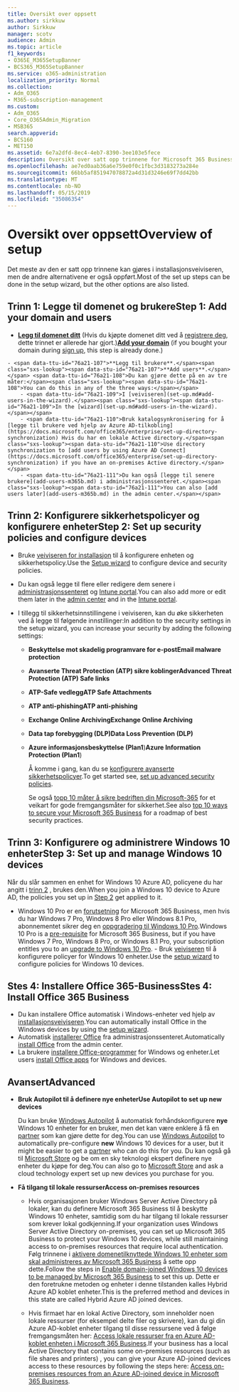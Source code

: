 ```yaml
---
title: Oversikt over oppsett
ms.author: sirkkuw
author: Sirkkuw
manager: scotv
audience: Admin
ms.topic: article
f1_keywords:
- O365E_M365SetupBanner
- BCS365_M365SetupBanner
ms.service: o365-administration
localization_priority: Normal
ms.collection:
- Adm_O365
- M365-subscription-management
ms.custom:
- Adm_O365
- Core_O365Admin_Migration
- MSB365
search.appverid:
- BCS160
- MET150
ms.assetid: 6e7a2dfd-8ec4-4eb7-8390-3ee103e5fece
description: Oversikt over satt opp trinnene for Microsoft 365 Business.
ms.openlocfilehash: ae7ed0aab36a6e759e0f0c1fbc3d3183273a284e
ms.sourcegitcommit: 66bb5af851947078872a4d31d3246e69f7dd42bb
ms.translationtype: MT
ms.contentlocale: nb-NO
ms.lasthandoff: 05/15/2019
ms.locfileid: "35086354"
---
```

# <a name="overview-of-setup"></a><span data-ttu-id="76a21-103">Oversikt over oppsett</span><span class="sxs-lookup"><span data-stu-id="76a21-103">Overview of setup</span></span>

<span data-ttu-id="76a21-104">Det meste av den er satt opp trinnene kan gjøres i installasjonsveiviseren, men de andre alternativene er også oppført.</span><span class="sxs-lookup"><span data-stu-id="76a21-104">Most of the set up steps can be done in the setup wizard, but the other options are also listed.</span></span>


## <a name="step-1-add-your-domain-and-users"></a><span data-ttu-id="76a21-105">Trinn 1: Legge til domenet og brukere</span><span class="sxs-lookup"><span data-stu-id="76a21-105">Step 1: Add your domain and users</span></span>

   - <span data-ttu-id="76a21-106">**[Legg til domenet ditt](set-up.md#add-your-domain-to-personalize-sign-in)** (Hvis du kjøpte domenet ditt ved å [registrere deg](sign-up.md), dette trinnet er allerede har gjort.)</span><span class="sxs-lookup"><span data-stu-id="76a21-106">**[Add your domain](set-up.md#add-your-domain-to-personalize-sign-in)** (if you bought your domain during [sign up](sign-up.md), this step is already done.)</span></span>

    - <span data-ttu-id="76a21-107">**Legg til brukere**.</span><span class="sxs-lookup"><span data-stu-id="76a21-107">**Add users**.</span></span> <span data-ttu-id="76a21-108">Du kan gjøre dette på en av tre måter:</span><span class="sxs-lookup"><span data-stu-id="76a21-108">You can do this in any of the three ways:</span></span>
        - <span data-ttu-id="76a21-109">I [veiviseren](set-up.md#add-users-in-the-wizard).</span><span class="sxs-lookup"><span data-stu-id="76a21-109">In the [wizard](set-up.md#add-users-in-the-wizard).</span></span>
        - <span data-ttu-id="76a21-110">Bruk katalogsynkronisering for å [legge til brukere ved hjelp av Azure AD-tilkobling](https://docs.microsoft.com/office365/enterprise/set-up-directory-synchronization) Hvis du har en lokale Active directory.</span><span class="sxs-lookup"><span data-stu-id="76a21-110">Use directory synchronization to [add users by using Azure AD Connect](https://docs.microsoft.com/office365/enterprise/set-up-directory-synchronization) if you have an on-premises Active directory.</span></span>
        - <span data-ttu-id="76a21-111">Du kan også [legge til senere brukere](add-users-m365b.md) i administrasjonssenteret.</span><span class="sxs-lookup"><span data-stu-id="76a21-111">You can also [add users later](add-users-m365b.md) in the admin center.</span></span>
## <a name="step-2-set-up-security-policies-and-configure-devices"></a><span data-ttu-id="76a21-112">Trinn 2: Konfigurere sikkerhetspolicyer og konfigurere enheter</span><span class="sxs-lookup"><span data-stu-id="76a21-112">Step 2: Set up security policies and configure devices</span></span> 

  - <span data-ttu-id="76a21-113">Bruke [veiviseren for installasjon](set-up.md#set-up-security-policies-and-device-configurations) til å konfigurere enheten og sikkerhetspolicy.</span><span class="sxs-lookup"><span data-stu-id="76a21-113">Use the [Setup wizard](set-up.md#set-up-security-policies-and-device-configurations) to configure device and security policies.</span></span> 
  - <span data-ttu-id="76a21-114">Du kan også legge til flere eller redigere dem senere i [administrasjonssenteret](view-policies-and-devices.md) og [Intune portal](https://docs.microsoft.com/intune/tutorial-walkthrough-intune-portal).</span><span class="sxs-lookup"><span data-stu-id="76a21-114">You can also add more or edit them later in the [admin center](view-policies-and-devices.md) and in the [Intune portal](https://docs.microsoft.com/intune/tutorial-walkthrough-intune-portal).</span></span>
  - <span data-ttu-id="76a21-115">I tillegg til sikkerhetsinnstillingene i veiviseren, kan du øke sikkerheten ved å legge til følgende innstillinger:</span><span class="sxs-lookup"><span data-stu-id="76a21-115">In addition to the security settings in the setup wizard, you can increase your security by adding the following settings:</span></span>

      - <span data-ttu-id="76a21-116">**Beskyttelse mot skadelig programvare for e-post**</span><span class="sxs-lookup"><span data-stu-id="76a21-116">**Email malware protection**</span></span>
      - <span data-ttu-id="76a21-117">**Avanserte Threat Protection (ATP) sikre koblinger**</span><span class="sxs-lookup"><span data-stu-id="76a21-117">**Advanced Threat Protection (ATP) Safe links**</span></span>
      - <span data-ttu-id="76a21-118">**ATP-Safe vedlegg**</span><span class="sxs-lookup"><span data-stu-id="76a21-118">**ATP Safe Attachments**</span></span>
      - <span data-ttu-id="76a21-119">**ATP anti-phishing**</span><span class="sxs-lookup"><span data-stu-id="76a21-119">**ATP anti-phishing**</span></span>
      - <span data-ttu-id="76a21-120">**Exchange Online Archiving**</span><span class="sxs-lookup"><span data-stu-id="76a21-120">**Exchange Online Archiving**</span></span>
      - <span data-ttu-id="76a21-121">**Data tap forebygging (DLP)**</span><span class="sxs-lookup"><span data-stu-id="76a21-121">**Data Loss Prevention (DLP)**</span></span>
      - <span data-ttu-id="76a21-122">**Azure informasjonsbeskyttelse (Plan1**)</span><span class="sxs-lookup"><span data-stu-id="76a21-122">**Azure Information Protection (Plan1**)</span></span>

          <span data-ttu-id="76a21-123">Å komme i gang, kan du se [konfigurere avanserte sikkerhetspolicyer](set-up-advanced-security.md).</span><span class="sxs-lookup"><span data-stu-id="76a21-123">To get started see, [set up advanced security policies](set-up-advanced-security.md).</span></span>

        <span data-ttu-id="76a21-124">Se også [topp 10 måter å sikre bedriften din Microsoft-365](https://docs.microsoft.com/office365/admin/security-and-compliance/secure-your-business-data) for et veikart for gode fremgangsmåter for sikkerhet.</span><span class="sxs-lookup"><span data-stu-id="76a21-124">See also [top 10 ways to secure your Microsoft 365 Business](https://docs.microsoft.com/office365/admin/security-and-compliance/secure-your-business-data) for a roadmap of best security practices.</span></span>

## <a name="step-3-set-up-and-manage-windows-10-devices"></a><span data-ttu-id="76a21-125">Trinn 3: Konfigurere og administrere Windows 10 enheter</span><span class="sxs-lookup"><span data-stu-id="76a21-125">Step 3: Set up and manage Windows 10 devices</span></span>

   <span data-ttu-id="76a21-126">Når du slår sammen en enhet for Windows 10 Azure AD, policyene du har angitt i [trinn 2](#step-2-set-up-security-policies-and-configure-devices) , brukes den.</span><span class="sxs-lookup"><span data-stu-id="76a21-126">When you join a Windows 10 device to Azure AD, the policies you set up in [Step 2](#step-2-set-up-security-policies-and-configure-devices) get applied to it.</span></span>

   - <span data-ttu-id="76a21-127">Windows 10 Pro er en [forutsetning](pre-requisites-for-data-protection.md) for Microsoft 365 Business, men hvis du har Windows 7 Pro, Windows 8 Pro eller Windows 8.1 Pro, abonnementet sikrer deg en [oppgradering til Windows 10 Pro](https://docs.microsoft.com/microsoft-365/business/upgrade-to-windows-pro-creators-update).</span><span class="sxs-lookup"><span data-stu-id="76a21-127">Windows 10 Pro is a [pre-requisite](pre-requisites-for-data-protection.md) for Microsoft 365 Business, but if you have Windows 7 Pro, Windows 8 Pro, or Windows 8.1 Pro, your subscription entitles you to an [upgrade to  Windows 10 Pro](https://docs.microsoft.com/microsoft-365/business/upgrade-to-windows-pro-creators-update).</span></span>
    - <span data-ttu-id="76a21-128">Bruk [veiviseren](set-up.md#set-up-security-policies-and-device-configurations) til å konfigurere policyer for Windows 10 enheter.</span><span class="sxs-lookup"><span data-stu-id="76a21-128">Use the [setup wizard](set-up.md#set-up-security-policies-and-device-configurations) to configure policies for Windows 10 devices.</span></span>

## <a name="stes-4-install-office-365-business"></a><span data-ttu-id="76a21-129">Stes 4: Installere Office 365-Business</span><span class="sxs-lookup"><span data-stu-id="76a21-129">Stes 4: Install Office 365 Business</span></span>
- <span data-ttu-id="76a21-130">Du kan installere Office automatisk i Windows-enheter ved hjelp av [installasjonsveiviseren](set-up.md#deploy-office-365-client-apps).</span><span class="sxs-lookup"><span data-stu-id="76a21-130">You can automatically install Office in the Windows devices by using the [setup wizard](set-up.md#deploy-office-365-client-apps).</span></span>
- <span data-ttu-id="76a21-131">Automatisk [installerer Office](auto-install-or-uninstall-office.md) fra administrasjonssenteret.</span><span class="sxs-lookup"><span data-stu-id="76a21-131">Automatically [install Office](auto-install-or-uninstall-office.md) from the admin center.</span></span>
- <span data-ttu-id="76a21-132">La brukere [installere Office-programmer](https://docs.microsoft.com/office365/admin/setup/install-applications) for Windows og enheter.</span><span class="sxs-lookup"><span data-stu-id="76a21-132">Let users [install Office apps](https://docs.microsoft.com/office365/admin/setup/install-applications) for Windows and devices.</span></span>
     
## <a name="advanced"></a><span data-ttu-id="76a21-133">Avansert</span><span class="sxs-lookup"><span data-stu-id="76a21-133">Advanced</span></span>
- <span data-ttu-id="76a21-134">**Bruk Autopilot til å definere nye enheter**</span><span class="sxs-lookup"><span data-stu-id="76a21-134">**Use Autopilot to set up new devices**</span></span>
            
     <span data-ttu-id="76a21-135">Du kan bruke [Windows Autopilot](add-autopilot-devices-and-profile.md) å automatisk forhåndskonfigurere **nye** Windows 10 enheter for en bruker, men det kan være enklere å få en [partner](https://www.microsoft.com/solution-providers/search) som kan gjøre dette for deg.</span><span class="sxs-lookup"><span data-stu-id="76a21-135">You can use [Windows Autopilot](add-autopilot-devices-and-profile.md) to automatically pre-configure **new** Windows 10 devices for a user, but it might be easier to get a [partner](https://www.microsoft.com/solution-providers/search) who can do this for you.</span></span> <span data-ttu-id="76a21-136">Du kan også gå til [Microsoft Store](https://go.microsoft.com/fwlink/?linkid=874598) og be om en sky teknologi ekspert definere nye enheter du kjøpe for deg.</span><span class="sxs-lookup"><span data-stu-id="76a21-136">You can also go to [Microsoft Store](https://go.microsoft.com/fwlink/?linkid=874598) and ask a cloud technology expert set up new devices you purchase for you.</span></span>

- <span data-ttu-id="76a21-137">**Få tilgang til lokale ressurser**</span><span class="sxs-lookup"><span data-stu-id="76a21-137">**Access on-premises resources**</span></span>

     - <span data-ttu-id="76a21-138">Hvis organisasjonen bruker Windows Server Active Directory på lokaler, kan du definere Microsoft 365 Business til å beskytte Windows 10 enheter, samtidig som du har tilgang til lokale ressurser som krever lokal godkjenning.</span><span class="sxs-lookup"><span data-stu-id="76a21-138">If your organization uses Windows Server Active Directory on-premises, you can set up Microsoft 365 Business to protect your Windows 10 devices, while still maintaining access to on-premises resources that require local authentication.</span></span> <span data-ttu-id="76a21-139">Følg trinnene i [aktivere domenetilknyttede Windows 10 enheter som skal administreres av Microsoft 365 Business](manage-windows-devices.md) å sette opp dette.</span><span class="sxs-lookup"><span data-stu-id="76a21-139">Follow the steps in [Enable domain-joined Windows 10 devices to be managed by Microsoft 365 Business](manage-windows-devices.md) to set this up.</span></span> <span data-ttu-id="76a21-140">Dette er den foretrukne metoden og enheter i denne tilstanden kalles Hybrid Azure AD koblet enheter.</span><span class="sxs-lookup"><span data-stu-id="76a21-140">This is the preferred method and devices in this state are called Hybrid Azure AD joined devices.</span></span>

    - <span data-ttu-id="76a21-141">Hvis firmaet har en lokal Active Directory, som inneholder noen lokale ressurser (for eksempel delte filer og skrivere), kan du gi din Azure AD-koblet enheter tilgang til disse ressursene ved å følge fremgangsmåten her: [Access lokale ressurser fra en Azure AD-koblet enheten i Microsoft 365 Business](access-resources.md).</span><span class="sxs-lookup"><span data-stu-id="76a21-141">If your business has a local Active Directory that contains some on-premises resources (such as file shares and printers) , you can give your Azure AD-joined devices access to these resources by following the steps here: [Access on-premises resources from an Azure AD-joined device in Microsoft 365 Business](access-resources.md).</span></span>

  